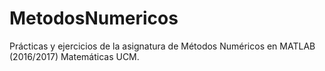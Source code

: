# MetodosNumericos
Prácticas y ejercicios de la asignatura de Métodos Numéricos en MATLAB (2016/2017) Matemáticas UCM.
